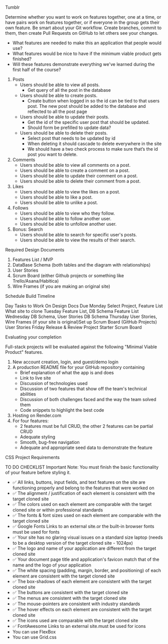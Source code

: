 Tumblr

Determine whether you want to work on features together, one at a time, or have pairs work on features together, or if everyone in the group gets their own feature.
Be smart about your Git workflow. Create branches, commit to them, then create Pull Requests on GitHub to let others see your changes.

* What features are needed to make this an application that people would use?
* What features would be nice to have if the minimum viable product gets finished?
* Will these features demonstrate everything we've learned during the first half of the course?


1. Posts
    * Users should be able to view all posts.
        * Get query of all the post in the database
    * Users should be able to create posts.
        * Create button when logged in so the id can be tied to that users post. The new post should be added to the database and reflected to all the post page
    * Users should be able to update their posts.
        * Get the id of the specific user post that should be updated.
        * Should form be prefilled to update data?
    * Users should be able to delete their posts.
        * Select post that needs to be updated by id
        * When deleting it should cascade to delete everywhere in the site
        * We should have a two check process to make sure that’s the id post you want to delete.
2. Comments
    * Users should be able to view all comments on a post.
    * Users should be able to create a comment on a post.
    * Users should be able to update their comment on a post.
    * Users should be able to delete their comment from a post.
3. Likes
    * Users should be able to view the likes on a post.
    * Users should be able to like a post.
    * Users should be able to unlike a post.
4. Follows
    * Users should be able to view who they follow.
    * Users should be able to follow another user.
    * Users should be able to unfollow another user.
5. Bonus: Search
    * Users should be able to search for specific user's posts.
    * Users should be able to view the results of their search.


Required Design Documents
1. Features List / MVP
2. DataBase Schema (both tables and the diagram with relationships)
3. User Stories
4. Scrum Board (either Github projects or something like Trello/Asana/Habitica)
5. Wire Frames (if you are making an original site)

Schedule Build Timeline


Day	Tasks to Work On	Design Docs Due
Monday	Select Project, Feature List	What site to clone
Tuesday	Feature List, DB Schema	Feature List
Wednesday	DB Schema, User Stories	DB Schema
Thursday	User Stories, Wire Frames (if your site is original)Set up Scrum Board (GitHub Projects)	User Stories
Friday	Release & Review Project Starter	Scrum Board


Evaluating your completion

Full-stack projects will be evaluated against the following "Minimal Viable Product" features.
1. New account creation, login, and guest/demo login
2. A production README file for your GitHub repository containing
    * Brief explanation of what the app is and does
    * Link to live site
    * Discussion of technologies used
    * Discussion of two features that show off the team's technical abilities
    * Discussion of both challenges faced and the way the team solved them
    * Code snippets to highlight the best code
3. Hosting on Render.com
4. For four features:
    * 2 features must be full CRUD, the other 2 features can be partial CRUD
    * Adequate styling
    * Smooth, bug-free navigation
    * Adequate and appropriate seed data to demonstrate the feature


CSS Project Requirements

TO DO CHECKLIST
Important Note: You must finish the basic functionality of your feature before styling it.
* ✅ All links, buttons, input fields, and text features on the site are functioning properly and belong to the features that were worked on
* ✅ The alignment / justification of each element is consistent with the target cloned site
* ✅ The colors used on each element are comparable with the target cloned site or within professional standards
* ✅ The fonts & font sizes used on each element are comparable with the target cloned site
* ✅ Google Fonts Links to an external site.or the built-in browser fonts must be used for fonts
* ✅ Your site has no glaring visual issues on a standard size laptop (needs to be a desktop version of the target cloned site - 1024px)
* ✅ The logo and name of your application are different from the target cloned site
* ✅ Your document page title and application's favicon match that of the name and the logo of your application
* ✅ The white spacing (padding, margin, border, and positioning) of each element are consistent with the target cloned site
* ✅ The box-shadows of each element are consistent with the target cloned site
* ✅ The buttons are consistent with the target cloned site
* ✅ The menus are consistent with the target cloned site
* ✅ The mouse-pointers are consistent with industry standards
* ✅ The hover effects on each element are consistent with the target cloned site
* ✅ The icons used are comparable with the target cloned site
* ✅ FontAwesome Links to an external site.must be used for icons
* You can use FlexBox
* You can use Grid.css
